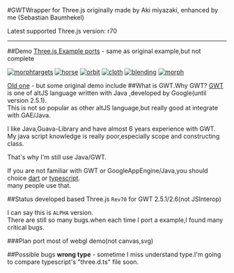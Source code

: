 #GWTWrapper for Three.js
originally made by Aki miyazaki, enhanced by me (Sebastian Baumhekel)

Latest supported Three.js version: r70

----
##Demo
[Three.js Example ports](http://akjava.github.io/gwt-three.js-test/threejsexamples.html) - same as original example,but not complete

[![morphtargets](http://akjava.github.io/gwt-three.js-test/thumb/morphtargets.jpg)](http://akjava.github.io/gwt-three.js-test/threejsexamples.html#morphtargets)
[![horse](http://akjava.github.io/gwt-three.js-test/thumb/horse.jpg)](http://akjava.github.io/gwt-three.js-test/threejsexamples.html#horse)
[![orbit](http://akjava.github.io/gwt-three.js-test/thumb/orbit.jpg)](http://akjava.github.io/gwt-three.js-test/threejsexamples.html#orbit)
[![cloth](http://akjava.github.io/gwt-three.js-test/thumb/cloth.jpg)](http://akjava.github.io/gwt-three.js-test/threejsexamples.html#cloth)
[![blending](http://akjava.github.io/gwt-three.js-test/thumb/blending.jpg)](http://akjava.github.io/gwt-three.js-test/threejsexamples.html#blending)
[![morph](http://akjava.github.io/gwt-three.js-test/thumb/morph.jpg)](http://akjava.github.io/gwt-three.js-test/threejsexamples.html#morph)


[Old one](http://akjava.github.io/gwt-three.js-test/ThreeTest.html) - but some original demo include
##What is GWT.Why GWT?
<a href="http://www.gwtproject.org/">GWT</a> is one of altJS language written with Java ,developed by Google(until version 2.5.1).  
This is not so popular as other altJS language,but really good at integrate with GAE/Java.

I like Java,Guava-Library and have almost 6 years experience with GWT.  
My java script knowledge is really poor,especially scope and constructing class.

That's why I'm still use Java/GWT.

If you are not familiar with GWT or GoogleAppEngine/Java,you should choice <a href="https://github.com/threeDart/three.dart">dart</a> or <a href="https://github.com/borisyankov/DefinitelyTyped/tree/master/threejs">typescript</a>.  
many people use that.

##Status
developed based Three.js `Rev70` for GWT 2.5.1/2.6(not JSInterop)

I can say this is `ALPHA` version.  
There are still so many bugs.when each time I port a example,I found many critical bugs.

###Plan
port most of webgl demo(not canvas,svg)

##Possible bugs
**wrong type** - sometime I miss understand type.I'm going to compare typescript's "three.d.ts" file soon.
